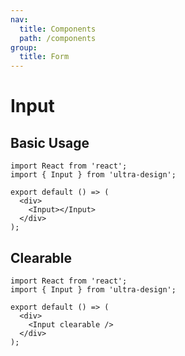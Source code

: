```yaml
---
nav:
  title: Components
  path: /components
group:
  title: Form
---
```


# Input

## Basic Usage
```tsx
import React from 'react';
import { Input } from 'ultra-design';

export default () => (
  <div>
    <Input></Input>
  </div>
);
```

## Clearable
```tsx
import React from 'react';
import { Input } from 'ultra-design';

export default () => (
  <div>
    <Input clearable />
  </div>
);
```

<API src="./index.ts" />